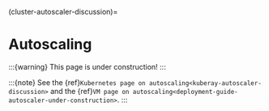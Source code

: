 (cluster-autoscaler-discussion)=

# Autoscaling
:::{warning}
This page is under construction!
:::

:::{note}
    See the {ref}`Kubernetes page on autoscaling<kuberay-autoscaler-discussion>` and the {ref}`VM page on autoscaling<deployment-guide-autoscaler-under-construction>`.
:::
